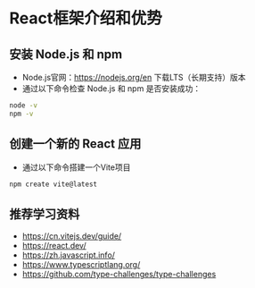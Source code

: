 # React框架介绍和优势

## 安装 Node.js 和 npm

- Node.js官网：<https://nodejs.org/en> 下载LTS（长期支持）版本
- 通过以下命令检查 Node.js 和 npm 是否安装成功：

```sh
node -v
npm -v
```

## 创建一个新的 React 应用

- 通过以下命令搭建一个Vite项目

```sh
npm create vite@latest
```

## 推荐学习资料

- <https://cn.vitejs.dev/guide/>
- <https://react.dev/>
- <https://zh.javascript.info/>
- <https://www.typescriptlang.org/>
- <https://github.com/type-challenges/type-challenges>
